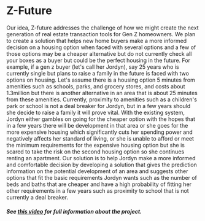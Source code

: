 # Z-Future
Our idea, Z-future addresses the challenge of how we might create the next generation of real estate transaction tools for Gen Z homeowners. We plan to create a solution that helps new home buyers make a more informed decision on a housing option when faced with several options and a few of those options may be a cheaper alternative but do not currently check all your boxes as a buyer but could be the perfect housing in the future. For example, if a gen z buyer (let's call her Jordyn), say 25 years who is currently single but plans to raise a family in the future is faced with two options on housing. Let's assume there is a housing option 5 minutes from amenities such as schools, parks, and grocery stores, and costs about 1.3million but there is another alternative in an area that is about 25 minutes from these amenities. Currently, proximity to amenities such as a children's park or school is not a deal breaker for Jordyn, but in a few years should she decide to raise a family it will prove vital.  With the existing system, Jordyn either gambles on going for the cheaper option with the hopes that in a few years there will be development in that area or she goes for the more expensive housing which significantly cuts her spending power and negatively affects her standard of living, or she is unable to afford or meet the minimum requirements for the expensive housing option but she is scared to take the risk on the second housing option so she continues renting an apartment. Our solution is to help Jordyn make a more informed and comfortable decision by developing a solution that gives the prediction information on the potential development of an area and suggests other options that fit the basic requirements Jordyn wants such as the number of beds and baths that are cheaper and have a high probability of fitting her other requirements in a few years such as proximity to school that is not currently a deal breaker.

##### See [this video](https://www.youtube.com/watch?v=jBXBkkGkTvM) for full information about the project.
